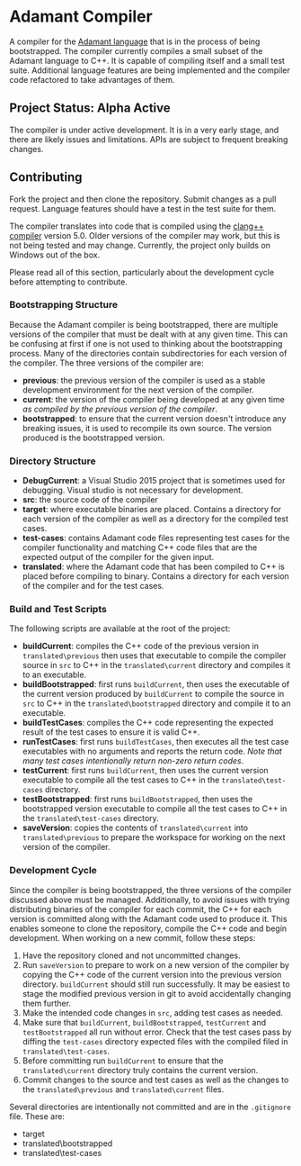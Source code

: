 # Adamant Compiler

A compiler for the [Adamant language](http://adamant-lang.org) that is in the process of being bootstrapped. The compiler currently compiles a small subset of the Adamant language to C++.  It is capable of compiling itself and a small test suite.  Additional language features are being implemented and the compiler code refactored to take advantages of them.

## Project Status: Alpha Active

The compiler is under active development. It is in a very early stage, and there are likely issues and limitations. APIs are subject to frequent breaking changes.

## Contributing

Fork the project and then clone the repository.  Submit changes as a pull request.  Language features should have a test in the test suite for them.

The compiler translates into code that is compiled using the [clang++ compiler](https://clang.llvm.org) version 5.0.  Older versions of the compiler may work, but this is not being tested and may change.  Currently, the project only builds on Windows out of the box.

Please read all of this section, particularly about the development cycle before attempting to contribute.

### Bootstrapping Structure

Because the Adamant compiler is being bootstrapped, there are multiple versions of the compiler that must be dealt with at any given time.  This can be confusing at first if one is not used to thinking about the bootstrapping process.  Many of the directories contain subdirectories for each version of the compiler.  The three versions of the compiler are:

  * **previous**:  the previous version of the compiler is used as a stable development environment for the next version of the compiler.
  * **current**: the version of the compiler being developed at any given time *as compiled by the previous version of the compiler*.
  * **bootstrapped**: to ensure that the current version doesn't introduce any breaking issues, it is used to recompile its own source.  The version produced is the bootstrapped version.

### Directory Structure

  * **DebugCurrent**: a Visual Studio 2015 project that is sometimes used for debugging.  Visual studio is not necessary for development.
  * **src**: the source code of the compiler
  * **target**: where executable binaries are placed.  Contains a directory for each version of the compiler as well as a directory for the compiled test cases.
  * **test-cases**: contains Adamant code files representing test cases for the compiler functionality and matching C++ code files that are the expected output of the compiler for the given input.
  * **translated**: where the Adamant code that has been compiled to C++ is placed before compiling to binary.  Contains a directory for each version of the compiler and for the test cases.

### Build and Test Scripts

The following scripts are available at the root of the project:

  * **buildCurrent**: compiles the C++ code of the previous version in `translated\previous` then uses that executable to compile the compiler source in `src` to C++ in the `translated\current` directory and compiles it to an executable.
  * **buildBootstrapped**: first runs `buildCurrent`, then uses the executable of the current version produced by `buildCurrent` to compile the source in `src` to C++ in the `translated\bootstrapped` directory and compile it to an executable.
  * **buildTestCases**: compiles the C++ code representing the expected result of the test cases to ensure it is valid C++.
  * **runTestCases**: first runs `buildTestCases`, then executes all the test case executables with no arguments and reports the return code.  *Note that many test cases intentionally return non-zero return codes*.
  * **testCurrent**: first runs `buildCurrent`, then uses the current version executable to compile all the test cases to C++ in the `translated\test-cases` directory.
  * **testBootstrapped**: first runs `buildBootstrapped`, then uses the bootstrapped version executable to compile all the test cases to C++ in the `translated\test-cases` directory.
  * **saveVersion**: copies the contents of `translated\current` into `translated\previous` to prepare the workspace for working on the next version of the compiler.

###  Development Cycle

Since the compiler is being bootstrapped, the three versions of the compiler discussed above must be managed.  Additionally, to avoid issues with trying distributing binaries of the compiler for each commit, the C++ for each version is committed along with the Adamant code used to produce it.  This enables someone to clone the repository, compile the C++ code and begin development.  When working on a new commit, follow these steps:

  1. Have the repository cloned and not uncommitted changes.
  2. Run `saveVersion` to prepare to work on a new version of the compiler by copying the C++ code of the current version into the previous version directory.  `buildCurrent` should still run successfully.  It may be easiest to stage the modified previous version in git to avoid accidentally changing them further.
  3. Make the intended code changes in `src`, adding test cases as needed.
  4. Make sure that `buildCurrent`, `buildBootstrapped`, `testCurrent` and `testBootstrapped` all run without error.  Check that the test cases pass by diffing the `test-cases` directory expected files with the compiled filed in `translated\test-cases`.
  5. Before committing run `buildCurrent` to ensure that the `translated\current` directory truly contains the current version.
  6. Commit changes to the source and test cases as well as the changes to the `translated\previous` and `translated\current` files.

Several directories are intentionally not committed and are in the `.gitignore` file.  These are:

  * target
  * translated\bootstrapped
  * translated\test-cases